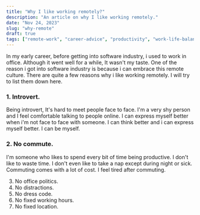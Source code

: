 ```yaml
---
title: "Why I like working remotely?"
description: "An article on why I like working remotely."
date: "Nov 24, 2023"
slug: "why-remote"
draft: true
tags: ["remote-work", "career-advice", "productivity", "work-life-balance", "lifestyle"]
---
```


In my early career, before getting into software industry, i used to work in office. Although it went well for a while, It wasn't my taste. One of the reason i got into software industry is because i can embrace this remote culture. There are quite a few reasons why i like working remotely. I will try to list them down here.

### 1. Introvert.

Being introvert, It's hard to meet people face to face. I'm a very shy person and I feel comfortable talking to people online. I can express myself better when i'm not face to face with someone. I can think better and i can express myself better. I can be myself.

### 2. No commute.

I'm someone who likes to spend every bit of time being productive. I don't like to waste time. I don't even like to take a nap except during night or sick. Commuting comes with a lot of cost. I feel tired after commuting.

3. No office politics.
4. No distractions.
5. No dress code.
6. No fixed working hours.
7. No fixed location.
